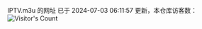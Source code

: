 IPTV.m3u 的网址 已于 2024-07-03 06:11:57 更新，本仓库访客数：![Visitor's Count](https://profile-counter.glitch.me/hero1898_tv/count.svg)
